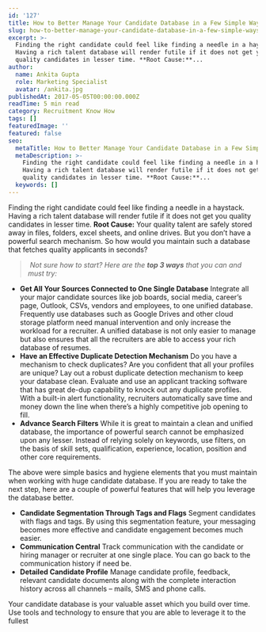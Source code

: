 ```yaml
---
id: '127'
title: How to Better Manage Your Candidate Database in a Few Simple Ways
slug: how-to-better-manage-your-candidate-database-in-a-few-simple-ways
excerpt: >-
  Finding the right candidate could feel like finding a needle in a haystack.
  Having a rich talent database will render futile if it does not get you
  quality candidates in lesser time. **Root Cause:**...
author:
  name: Ankita Gupta
  role: Marketing Specialist
  avatar: /ankita.jpg
publishedAt: 2017-05-05T00:00:00.000Z
readTime: 5 min read
category: Recruitment Know How
tags: []
featuredImage: ''
featured: false
seo:
  metaTitle: How to Better Manage Your Candidate Database in a Few Simple Ways
  metaDescription: >-
    Finding the right candidate could feel like finding a needle in a haystack.
    Having a rich talent database will render futile if it does not get you
    quality candidates in lesser time. **Root Cause:**...
  keywords: []
---
```


Finding the right candidate could feel like finding a needle in a haystack. Having a rich talent database will render futile if it does not get you quality candidates in lesser time. **Root Cause:** Your quality talent are safely stored away in files, folders, excel sheets, and online drives. But you don’t have a powerful search mechanism. So how would you maintain such a database that fetches quality applicants in seconds?

>  _Not sure how to start? Here are the **top 3 ways** that you can and must try:_ <!--more-->

- **Get All Your Sources Connected to One Single Database** Integrate all your major candidate sources like job boards, social media, career’s page, Outlook, CSVs, vendors and employees, to one unified database. Frequently use databases such as Google Drives and other cloud storage platform need manual intervention and only increase the workload for a recruiter. A unified database is not only easier to manage but also ensures that all the recruiters are able to access your rich database of resumes.
- **Have an Effective Duplicate Detection Mechanism** Do you have a mechanism to check duplicates? Are you confident that all your profiles are unique? Lay out a robust duplicate detection mechanism to keep your database clean. Evaluate and use an applicant tracking software that has great de-dup capability to knock out any duplicate profiles. With a built-in alert functionality, recruiters automatically save time and money down the line when there’s a highly competitive job opening to fill.
- **Advance Search Filters** While it is great to maintain a clean and unified database, the importance of powerful search cannot be emphasized upon any lesser. Instead of relying solely on keywords, use filters, on the basis of skill sets, qualification, experience, location, position and other core requirements.

The above were simple basics and hygiene elements that you must maintain when working with huge candidate database. If you are ready to take the next step, here are a couple of powerful features that will help you leverage the database better.

- **Candidate Segmentation Through Tags and Flags** Segment candidates with flags and tags. By using this segmentation feature, your messaging becomes more effective and candidate engagement becomes much easier.
- **Communication Central** Track communication with the candidate or hiring manager or recruiter at one single place. You can go back to the communication history if need be.
- **Detailed Candidate Profile** Manage candidate profile, feedback, relevant candidate documents along with the complete interaction history across all channels – mails, SMS and phone calls.

Your candidate database is your valuable asset which you build over time. Use tools and technology to ensure that you are able to leverage it to the fullest 

<script type="application/ld+json">// { "@context": "http://schema.org", "@type": "BlogPosting", "mainEntityOfPage": { "@type": "WebPage", "@id": "https://www.thetalentpool.ai/" }, "headline": "How to Better Manage Your Candidate Database in a Few Simple Ways", "image": { "@type": "ImageObject", "url": "https://www.thetalentpool.ai/images/logo.png", "height": 800, "width": 800}, "editor": "The Talent Pool Editor Team", "genre": " Recruitment Know-how", "keywords": "ats tracking, applicant tracking system, recruitment software, application tracking system, online recruitment system, recruitment management system, recruitment solutions", "wordcount": "439", "publisher": { "@type": "Organization", "name": "The Talent Pool", "logo": { "@type": "ImageObject", "url": "https://www.thetalentpool.ai/images/logo.png", "width": 600, "height": 60 } }, "url": "http://blog.thetalentpool.co.in/how-to-better-manage-your-candidate-database-in-a-few-simple-ways/", "datePublished": "2017-05-09", "dateCreated": "2017-05-09", "dateModified": "2017-05-09", "articleBody": "Finding the right candidate could feel like finding a needle in a haystack. Having a rich talent database will render futile if it does not get you quality candidates in lesser time. Root Cause: Your quality talent are safely stored away in files, folders, excel sheets, and online drives. But you don’t have a powerful search mechanism. So how would you maintain such a database that fetches quality applicants in seconds? Not sure how to start? Here are the top 3 ways that you can and must try: Get All Your Sources Connected to One Single Database. Integrate all your major candidate sources like job boards, social media, career’s page, Outlook, CSVs, vendors and employees, to one unified database. Frequently use databases such as Google Drives and other cloud storage platform need manual intervention and only increase the workload for a recruiter. A unified database is not only easier to manage but also ensures that all the recruiters are able to access your rich database of resumes. Have an Effective Duplicate Detection Mechanism Do you have a mechanism to check duplicates? Are you confident that all your profiles are unique? Lay out a robust duplicate detection mechanism to keep your database clean. Evaluate and use an applicant tracking software that has great de-dup capability to knock out any duplicate profiles. With a built-in alert functionality, recruiters automatically save time and money down the line when there’s a highly competitive job opening to fill. Advance Search Filters While it is great to maintain a clean and unified database, the importance of powerful search cannot be emphasized upon any lesser. Instead of relying solely on keywords, use filters, on the basis of skill sets, qualification, experience, location, position and other core requirements. The above were simple basics and hygiene elements that you must maintain when working with huge candidate database. If you are ready to take the next step, here are a couple of powerful features that will help you leverage the database better. Candidate Segmentation Through Tags and Flags Segment candidates with flags and tags. By using this segmentation feature, your messaging becomes more effective and candidate engagement becomes much easier. Communication Central Track communication with the candidate or hiring manager or recruiter at one single place. You can go back to the communication history if need be. Detailed Candidate Profile Manage candidate profile, feedback, relevant candidate documents along with the complete interaction history across all channels – mails, SMS and phone calls. Your candidate database is your valuable asset which you build over time. Use tools and technology to ensure that you are able to leverage it to the fullest.", "author": { "@type": "Person", "name": "The Talent Pool Editor Team" } } //</script>
